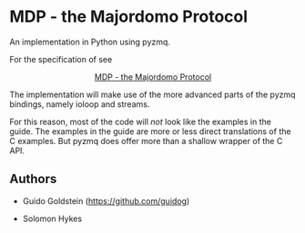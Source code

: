 MDP - the Majordomo Protocol
============================

An implementation in Python using pyzmq.

For the specification of see
<center>
<a href="http://rfc.zeromq.org/spec:7">MDP - the Majordomo Protocol<a/>
</center>

The implementation will make use of the more advanced parts of the
pyzmq bindings, namely ioloop and streams.

For this reason, most of the code will *not* look like the examples in
the guide. The examples in the guide are more or less direct
translations of the C examples. But pyzmq does offer more than a
shallow wrapper of the C API.


Authors
-------

 * Guido Goldstein (https://github.com/guidog)

 * Solomon Hykes 

